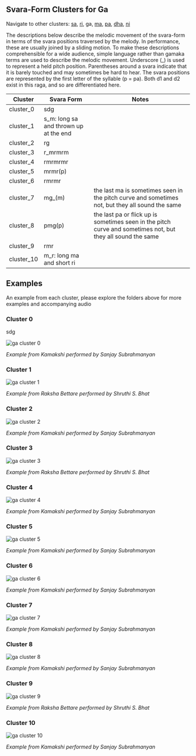 ## Svara-Form Clusters for Ga

Navigate to other clusters: [sa](../sa), [ri](../ri), ga, [ma](../ma), [pa](../pa), [dha](../dha), [ni](../ni)

The descriptions below describe the melodic movement of the svara-form in terms of the svara positions traversed by the melody. In performance, these are usually joined by a sliding motion. To make these descriptions comprehensible for a wide audience, simple language rather than gamaka terms are used to describe the melodic movement. Underscore (_) is used to represent a held pitch position. Parentheses around a svara indicate that it is barely touched and may sometimes be hard to hear. The svara positions are represented by the first letter of the syllable (p = pa). Both d1 and d2 exist in this raga, and so are differentiated here. 

| **Cluster** | **Svara Form**                        | **Notes**                                                                                                   |
|-------------|---------------------------------------|-------------------------------------------------------------------------------------------------------------|
| cluster_0   | sdg                                   |                                                                                                             |
| cluster_1   | s_m: long sa and thrown up at the end |                                                                                                             |
| cluster_2   | rg                                    |                                                                                                             |
| cluster_3   | r_mrmrm                               |                                                                                                             |
| cluster_4   | rmrmrmr                               |                                                                                                             |
| cluster_5   | mrmr(p)                               |                                                                                                             |
| cluster_6   | rmrmr                                 |                                                                                                             |
| cluster_7   | mg_(m)                                | the last ma is sometimes seen in the pitch curve and sometimes not, but they all sound the same             |
| cluster_8   | pmg(p)                                | the last pa or flick up is sometimes seen in the pitch curve and sometimes not, but they all sound the same |
| cluster_9   | rmr                                   |                                                                                                             |
| cluster_10  | m_r: long ma and short ri             |                                                                                                             |

## Examples

An example from each cluster, please explore the folders above for more examples and accompanying audio

### Cluster 0

sdg

<div align="left">
  <img src="cluster_0/kamakshi_1419.png" alt="ga cluster 0" />
  <p><em>Example from Kamakshi performed by Sanjay Subrahmanyan</em></p>
</div>

### Cluster 1


<div align="left">
  <img src="cluster_1/raksha_bettare_133.png" alt="ga cluster 1" />
  <p><em>Example from Raksha Bettare performed by Shruthi S. Bhat</em></p>
</div>

### Cluster 2



<div align="left">
  <img src="cluster_2/kamakshi_529.png" alt="ga cluster 2" />
  <p><em>Example from Kamakshi performed by Sanjay Subrahmanyan</em></p>
</div>

### Cluster 3



<div align="left">
  <img src="cluster_3/raksha_bettare_138.png" alt="ga cluster 3" />
  <p><em>Example from Raksha Bettare performed by Shruthi S. Bhat</em></p>
</div>

### Cluster 4


<div align="left">
  <img src="cluster_4/kamakshi_951.png" alt="ga cluster 4" />
  <p><em>Example from Kamakshi performed by Sanjay Subrahmanyan</em></p>
</div>

### Cluster 5


<div align="left">
  <img src="cluster_5/kamakshi_359.png" alt="ga cluster 5" />
  <p><em>Example from Kamakshi performed by Sanjay Subrahmanyan</em></p>
</div>


### Cluster 6


<div align="left">
  <img src="cluster_6/kamakshi_247.png" alt="ga cluster 6" />
  <p><em>Example from Kamakshi performed by Sanjay Subrahmanyan</em></p>
</div>

### Cluster 7


<div align="left">
  <img src="cluster_7/kamakshi_1021.png" alt="ga cluster 7" />
  <p><em>Example from Kamakshi performed by Sanjay Subrahmanyan</em></p>
</div>

### Cluster 8


<div align="left">
  <img src="cluster_8/kamakshi_1105.png" alt="ga cluster 8" />
  <p><em>Example from Kamakshi performed by Sanjay Subrahmanyan</em></p>
</div>


### Cluster 9

<div align="left">
  <img src="cluster_9/raksha_bettare_58.png" alt="ga cluster 9" />
  <p><em>Example from Raksha Bettare performed by Shruthi S. Bhat</em></p>
</div>


### Cluster 10


<div align="left">
  <img src="cluster_10/kamakshi_1324.png" alt="ga cluster 10" />
  <p><em>Example from Kamakshi performed by Sanjay Subrahmanyan</em></p>
</div>



